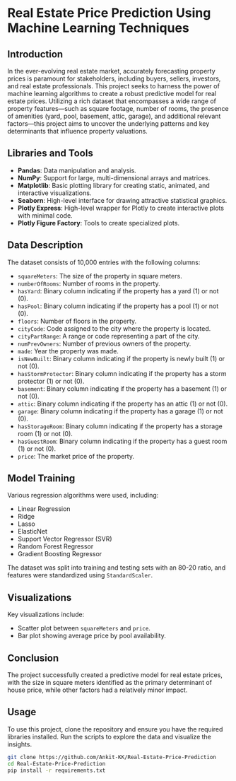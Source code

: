 # Real Estate Price Prediction Using Machine Learning Techniques

## Introduction
In the ever-evolving real estate market, accurately forecasting property prices is paramount for stakeholders, including buyers, sellers, investors, and real estate professionals. This project seeks to harness the power of machine learning algorithms to create a robust predictive model for real estate prices. Utilizing a rich dataset that encompasses a wide range of property features—such as square footage, number of rooms, the presence of amenities (yard, pool, basement, attic, garage), and additional relevant factors—this project aims to uncover the underlying patterns and key determinants that influence property valuations.

## Libraries and Tools
- **Pandas**: Data manipulation and analysis.
- **NumPy**: Support for large, multi-dimensional arrays and matrices.
- **Matplotlib**: Basic plotting library for creating static, animated, and interactive visualizations.
- **Seaborn**: High-level interface for drawing attractive statistical graphics.
- **Plotly Express**: High-level wrapper for Plotly to create interactive plots with minimal code.
- **Plotly Figure Factory**: Tools to create specialized plots.

## Data Description
The dataset consists of 10,000 entries with the following columns:
- `squareMeters`: The size of the property in square meters.
- `numberOfRooms`: Number of rooms in the property.
- `hasYard`: Binary column indicating if the property has a yard (1) or not (0).
- `hasPool`: Binary column indicating if the property has a pool (1) or not (0).
- `floors`: Number of floors in the property.
- `cityCode`: Code assigned to the city where the property is located.
- `cityPartRange`: A range or code representing a part of the city.
- `numPrevOwners`: Number of previous owners of the property.
- `made`: Year the property was made.
- `isNewBuilt`: Binary column indicating if the property is newly built (1) or not (0).
- `hasStormProtector`: Binary column indicating if the property has a storm protector (1) or not (0).
- `basement`: Binary column indicating if the property has a basement (1) or not (0).
- `attic`: Binary column indicating if the property has an attic (1) or not (0).
- `garage`: Binary column indicating if the property has a garage (1) or not (0).
- `hasStorageRoom`: Binary column indicating if the property has a storage room (1) or not (0).
- `hasGuestRoom`: Binary column indicating if the property has a guest room (1) or not (0).
- `price`: The market price of the property.

## Model Training
Various regression algorithms were used, including:
- Linear Regression
- Ridge
- Lasso
- ElasticNet
- Support Vector Regressor (SVR)
- Random Forest Regressor
- Gradient Boosting Regressor

The dataset was split into training and testing sets with an 80-20 ratio, and features were standardized using `StandardScaler`.

## Visualizations
Key visualizations include:
- Scatter plot between `squareMeters` and `price`.
- Bar plot showing average price by pool availability.

## Conclusion
The project successfully created a predictive model for real estate prices, with the size in square meters identified as the primary determinant of house price, while other factors had a relatively minor impact.

## Usage
To use this project, clone the repository and ensure you have the required libraries installed. Run the scripts to explore the data and visualize the insights.

```bash
git clone https://github.com/Ankit-KK/Real-Estate-Price-Prediction
cd Real-Estate-Price-Prediction
pip install -r requirements.txt
